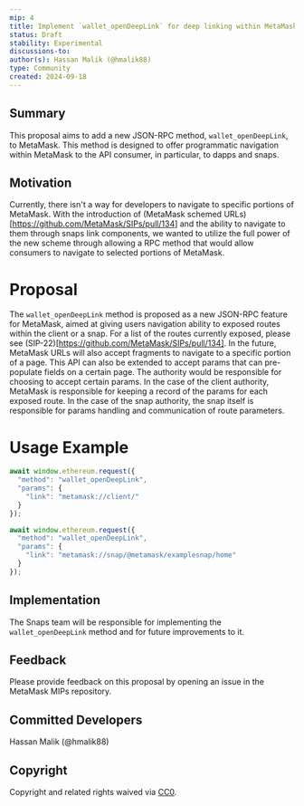 ```yaml
---
mip: 4
title: Implement `wallet_openDeepLink` for deep linking within MetaMask
status: Draft
stability: Experimental
discussions-to: 
author(s): Hassan Malik (@hmalik88)
type: Community
created: 2024-09-18
---
```


## Summary
This proposal aims to add a new JSON-RPC method, `wallet_openDeepLink`, to MetaMask. This method is designed to offer programmatic navigation within MetaMask to the API consumer, in particular, to dapps and snaps.

## Motivation
Currently, there isn't a way for developers to navigate to specific portions of MetaMask. With the introduction of (MetaMask schemed URLs)[https://github.com/MetaMask/SIPs/pull/134] and the ability to navigate to them through snaps link components, we wanted to utilize the full power of the new scheme through allowing a RPC method that would allow consumers to navigate to selected portions of MetaMask.

# Proposal
The `wallet_openDeepLink` method is proposed as a new JSON-RPC feature for MetaMask, aimed at giving users navigation ability to exposed routes within the client or a snap. For a list of the routes currently exposed, please see (SIP-22)[https://github.com/MetaMask/SIPs/pull/134]. In the future, MetaMask URLs will also accept fragments to navigate to a specific portion of a page. This API can also be extended to accept params that can pre-populate fields on a certain page. The authority would be responsible for choosing to accept certain params. In the case of the client authority, MetaMask is responsible for keeping a record of the params for each exposed route. In the case of the snap authority, the snap itself is responsible for params handling and communication of route parameters.

# Usage Example
```js
await window.ethereum.request({
  "method": "wallet_openDeepLink",
  "params": {
    "link": "metamask://client/"
  }
});
```

```js
await window.ethereum.request({
  "method": "wallet_openDeepLink",
  "params": {
    "link": "metamask://snap/@metamask/examplesnap/home"
  }
});
```

## Implementation
The Snaps team will be responsible for implementing the `wallet_openDeepLink` method and for future improvements to it.

## Feedback
Please provide feedback on this proposal by opening an issue in the MetaMask MIPs repository.

## Committed Developers
Hassan Malik (@hmalik88)

## Copyright
Copyright and related rights waived via [CC0](../LICENSE).
